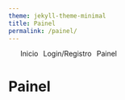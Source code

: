 ```yaml
---
theme: jekyll-theme-minimal
title: Painel
permalink: /painel/
---
```


<nav> 
  <ul> 
    <li><a href="/">Inicio</a></li>
    <li><a href="/login/">Login/Registro</a></li>
    <li><a href="/painel/">Painel</a></li>
  </ul>
</nav>

<style>
  nav ul {
    display: flex;
    list-style: none;
  }
  nav ul li {
    margin-right: 10px;
  }
  nav ul li a {
    text-decoration: none;
  }
  nav ul li a:hover {
    text-decoration: underline;
  }
</style>

# Painel